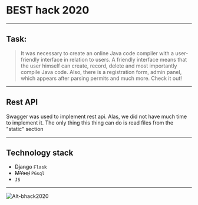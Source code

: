 # BEST hack 2020
* * *
## Task:
>It was necessary to create an online Java code compiler with a user-friendly interface in relation to users. 
>A friendly interface means that the user himself can create, record, delete and most importantly compile Java code. 
>Also, there is a registration form, admin panel, which appears after parsing permits and much more. Check it out!
* * *
## Rest API
Swagger was used to implement rest api. Alas, we did not have much time to implement it. 
The only thing this thing can do is read files from the "static" section
* * *
## Technology stack
+ ~~Django~~ ` Flask `
+ ~~MYsql~~ ` PGsql `
+ ` JS `
* * *
![Alt-bhack2020](https://pp.userapi.com/c847218/v847218097/19463c/S8MfMJsqn4s.jpg)
